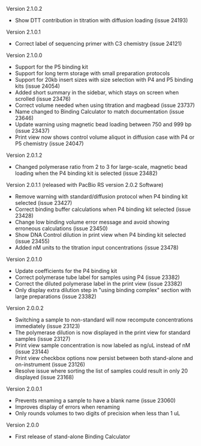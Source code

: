 Version 2.1.0.2
- Show DTT contribution in titration with diffusion loading (issue 24193)

Version 2.1.0.1
- Correct label of sequencing primer with C3 chemistry (issue 24121)

Version 2.1.0.0
- Support for the P5 binding kit
- Support for long term storage with small preparation protocols
- Support for 20kb insert sizes with size selection with P4 and P5 binding kits (issue 24054)
- Added short summary in the sidebar, which stays on screen when scrolled (issue 23476)
- Correct volume needed when using titration and magbead (issue 23737)
- Name changed to Binding Calculator to match documentation (issue 23646)
- Update warning using magnetic bead loading between 750 and 999 bp (issue 23437)
- Print view now shows control volume aliquot in diffusion case with P4 or P5 chemistry (issue 24047)

Version 2.0.1.2
- Changed polymerase ratio from 2 to 3 for large-scale, magnetic bead loading when the P4 binding kit is selected (issue 23482)

Version 2.0.1.1 
 (released with PacBio RS version 2.0.2 Software)
- Remove warning with standard/diffusion protocol when P4 binding kit selected (issue 23427)
- Correct binding buffer calculations when P4 binding kit selected (issue 23428)
- Change low binding volume error message and avoid showing erroneous calculations (issue 23450)
- Show DNA Control dilution in print view when P4 binding kit selected (issue 23455)
- Added nM units to the titration input concentrations (issue 23478)

Version 2.0.1.0
- Update coefficients for the P4 binding kit
- Correct polymerase tube label for samples using P4 (issue 23382)
- Correct the diluted polymerase label in the print view (issue 23382)
- Only display extra dilution step in "using binding complex" section with large preparations (issue 23382)

Version 2.0.0.2
- Switching a sample to non-standard will now recompute concentrations immediately (issue 23123)
- The polymerase dilution is now displayed in the print view for standard samples (issue 23127)
- Print view sample concentration is now labeled as ng/uL instead of nM (issue 23144)
- Print view checkbox options now persist between both stand-alone and on-instrument (issue 23126)
- Resolve issue where sorting the list of samples could result in only 20 displayed (issue 23168)

Version 2.0.0.1
- Prevents renaming a sample to have a blank name (issue 23060)
- Improves display of errors when renaming
- Only rounds volumes to two digits of precision when less than 1 uL

Version 2.0.0
- First release of stand-alone Binding Calculator
